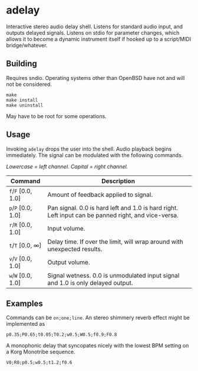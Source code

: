 # adelay

Interactive stereo audio delay shell. Listens for standard audio input, and outputs delayed signals. Listens on stdio for parameter changes, which allows it to become a dynamic instrument itself if hooked up to a script/MIDI bridge/whatever.

## Building

Requires sndio. Operating systems other than OpenBSD have not and will not be considered.


```
make
make install
make uninstall
```

May have to be root for some operations.

## Usage

Invoking `adelay` drops the user into the shell. Audio playback begins immediately. The signal can be modulated with the following commands.

_Lowercase = left channel. Capital = right channel._

| Command            | Description                                                                                         |
|--------------------|-----------------------------------------------------------------------------------------------------|
| `f`/`F` [0.0, 1.0] | Amount of feedback applied to signal.                                                               |
| `p`/`P` [0.0, 1.0] | Pan signal. 0.0 is hard left and 1.0 is hard right. Left input can be panned right, and vice-versa. |
| `r`/`R` [0.0, 1.0] | Input volume.                                                                                       |
| `t`/`T` [0.0, ∞]   | Delay time. If over the limit, will wrap around with unexpected results.                            |
| `v`/`V` [0.0, 1.0] | Output volume.                                                                                      |
| `w`/`W` [0.0, 1.0] | Signal wetness. 0.0 is unmodulated input signal and 1.0 is only delayed output.                     |

## Examples

Commands can be `on;one;line`. An stereo shimmery reverb effect might be implemented as

```
p0.35;P0.65;t0.05;T0.2;w0.5;W0.5;f0.9;F0.8
```

A monophonic delay that syncopates nicely with the lowest BPM setting on a Korg Monotribe sequence.

```
V0;R0;p0.5;w0.5;t1.2;f0.6
```
